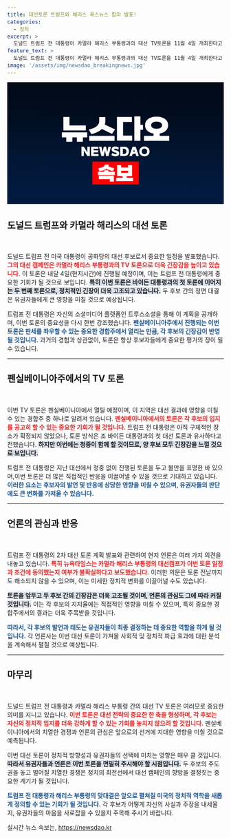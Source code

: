 ```yaml
---
title: 대선토론 트럼프와 해리스 폭스뉴스 합의 발표!
categories:
  - 정치
excerpt: >
  도널드 트럼프 전 대통령이 카멀라 해리스 부통령과의 대선 TV토론을 11월 4일 개최한다고 발표했습니다. 이번 토론은 펜실베이니아에서 열리며, 선택의 갈림길에 선 유권자들에게 큰 영향을 미칠 것으로 예상됩니다. 클릭해 더 알아보세요!
feature_text: >
  도널드 트럼프 전 대통령이 카멀라 해리스 부통령과의 대선 TV토론을 11월 4일 개최한다고 발표했습니다. 이번 토론은 펜실베이니아에서 열리며, 선택의 갈림길에 선 유권자들에게 큰 영향을 미칠 것으로 예상됩니다. 클릭해 더 알아보세요!
image: '/assets/img/newsdao_breakingnews.jpg'
---
```


<p><img src="/assets/img/newsdao_breakingnews.jpg" alt="ranknews 속보" /></p>

<h2 data-ke-size="size26">도널드 트럼프와 카멀라 해리스의 대선 토론</h2>

<p data-ke-size="size16">&nbsp;</p>

<p>도널드 트럼프 전 미국 대통령이 공화당의 대선 후보로서 중요한 일정을 발표했습니다. <b><span style="color: #ee2323;">그의 대선 캠페인은 카멀라 해리스 부통령과의 TV 토론으로 더욱 긴장감을 높이고 있습니다.</span></b> 이 토론은 내달 4일(현지시간)에 진행될 예정이며, 이는 트럼프 전 대통령에게 중요한 기회가 될 것으로 보입니다. <b><span style="background-color: #21538527;">특히 이번 토론은 바이든 대통령과의 첫 토론에 이어지는 두 번째 토론으로, 정치적인 긴장이 더욱 고조되고 있습니다.</span></b> 두 후보 간의 정면 대결은 유권자들에게 큰 영향을 미칠 것으로 예상됩니다. </p>

<p>트럼프 전 대통령은 자신의 소셜미디어 플랫폼인 트루스소셜을 통해 이 계획을 공개하며, 이번 토론의 중요성을 다시 한번 강조했습니다. <b><span style="color: #1a5490;">펜실베이니아주에서 진행되는 이번 토론은 판세를 좌우할 수 있는 중요한 경합주에서 열리는 만큼, 각 후보의 긴장감이 반영될 것입니다.</span></b> 과거의 경험과 상관없이, 토론은 항상 후보자들에게 중요한 평가의 장이 될 수 있습니다.</p>

<hr>

<h2 data-ke-size="size26">펜실베이니아주에서의 TV 토론</h2>

<p data-ke-size="size16">&nbsp;</p>

<p>이번 TV 토론은 펜실베이니아에서 열릴 예정이며, 이 지역은 대선 결과에 영향을 미칠 수 있는 경합주 중 하나로 알려져 있습니다. <b><span style="color: #ee2323;">펜실베이니아에서의 토론은 각 후보의 입지를 공고히 할 수 있는 중요한 기회가 될 것입니다.</span></b> 트럼프 전 대통령은 아직 구체적인 장소가 확정되지 않았으나, 토론 방식은 조 바이든 대통령과의 첫 대선 토론과 유사하다고 전했습니다.  <b><span style="background-color: #21538527;">하지만 이번에는 청중이 함께 할 것이므로, 양 후보 모두 긴장감을 느낄 것으로 보입니다.</span></b></p>

<p>트럼프 전 대통령은 지난 대선에서 청중 없이 진행된 토론을 두고 불만을 표명한 바 있으며,이번 토론은 더 많은 직접적인 반응을 이끌어낼 수 있을 것으로 기대하고 있습니다. <b><span style="color: #1a5490;">이러한 요소는 후보자의 발언 및 반응에 상당한 영향을 미칠 수 있으며, 유권자들의 판단에도 큰 변화를 가져올 수 있습니다.</span></b></p>

<hr>

<h2 data-ke-size="size26">언론의 관심과 반응</h2>

<p data-ke-size="size16">&nbsp;</p>

<p>트럼프 전 대통령의 2차 대선 토론 계획 발표와 관련하여 현지 언론은 여러 가지 의견을 내놓고 있습니다. <b><span style="color: #ee2323;">특히 뉴욕타임스는 카멀라 해리스 부통령의 대선캠프가 이번 토론 일정과 조건에 동의했는지 여부가 불확실하다고 보도했습니다.</span></b> 이러한 의문은 토론 전날까지도 해소되지 않을 수 있으며, 이는 미세한 정치적 변화를 이끌어낼 수도 있습니다.</p>

<p><b><span style="background-color: #21538527;">토론을 앞두고 두 후보 간의 긴장감은 더욱 고조될 것이며, 언론의 관심도 그에 따라 커질 것입니다.</span></b> 이는 각 후보의 지지율에는 직접적인 영향을 미칠 수 있으며, 특히 중요한 경합주에서의 결과는 더욱 주목받을 것입니다. </p>

<p><b><span style="color: #1a5490;">따라서, 각 후보의 발언과 태도는 유권자들이 최종 결정하는 데 중요한 역할을 하게 될 것입니다.</span></b> 각 언론사는 이번 대선 토론이 가져올 사회적 및 정치적 파급 효과에 대한 분석을 계속해서 펼칠 것으로 예상됩니다.</p>

<hr>

<h2 data-ke-size="size26">마무리</h2>

<p data-ke-size="size16">&nbsp;</p>

<p>도널드 트럼프 전 대통령과 카멀라 해리스 부통령 간의 대선 TV 토론은 여러모로 중요한 의미를 지니고 있습니다. <b><span style="color: #ee2323;">이번 토론은 대선 전략의 중요한 한 축을 형성하며, 각 후보는 자신의 정치적 입지를 더욱 강하게 할 수 있는 기회를 놓치지 않으려 할 것입니다.</span></b> 펜실베이니아에서의 치열한 경쟁과 언론의 관심은 앞으로의 선거에 지대한 영향을 미칠 것으로 예측됩니다. </p>

<p>이번 대선 토론이 정치적 방향성과 유권자들의 선택에 미치는 영향은 매우 클 것입니다. <b><span style="background-color: #21538527;">따라서 유권자들과 언론은 이번 토론을 면밀히 주시해야 할 시점입니다.</span></b> 두 후보의 주도권을 놓고 벌어질 치열한 경쟁은 정치의 최전선에서 대선 캠페인의 향방을 결정짓는 중요한 계기가 될 것입니다. </p>

<p><b><span style="color: #1a5490;">트럼프 전 대통령과 해리스 부통령의 맞대결은 앞으로 펼쳐질 미국의 정치적 역학을 새롭게 정의할 수 있는 기회가 될 것입니다.</span></b> 각 후보가 어떻게 자신의 사실과 주장을 내세울지, 유권자들의 마음을 사로잡을 수 있을지 주목해 주시기 바랍니다.</p>
실시간 뉴스 속보는, <a href="https://newsdao.kr" rel="dofollow">https://newsdao.kr</a>


